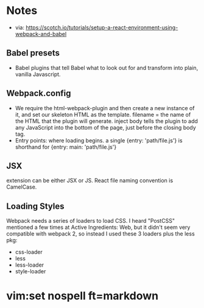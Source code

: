 # Notes

- via: https://scotch.io/tutorials/setup-a-react-environment-using-webpack-and-babel

## Babel presets
- Babel plugins that tell Babel what to look out for and
transform into plain, vanilla Javascript.

## Webpack.config
- We require the html-webpack-plugin and then create a new instance of it, and set
our skeleton HTML as the template. filename = the name of the HTML that the
plugin will generate. inject body tells the plugin to add any JavaScript into
the bottom of the page, just before the closing body tag.
- Entry points: where loading begins. a single {entry: 'path/file.js'} is shorthand for {entry: main: 'path/file.js'}


## JSX
extension can be either JSX or JS. React file naming convention is CamelCase.

## Loading Styles
Webpack needs a series of loaders to load CSS. I heard "PostCSS"
mentioned a few times at Active Ingredients: Web, but it didn't seem
very compatible with webpack 2, so instead I used these 3 loaders plus the less pkg:

- css-loader
- less
- less-loader
- style-loader

# vim:set nospell ft=markdown
